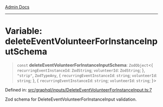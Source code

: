 [Admin Docs](/)

***

# Variable: deleteEventVolunteerForInstanceInputSchema

> `const` **deleteEventVolunteerForInstanceInputSchema**: `ZodObject`\<\{ `recurringEventInstanceId`: `ZodString`; `volunteerId`: `ZodString`; \}, `"strip"`, `ZodTypeAny`, \{ `recurringEventInstanceId`: `string`; `volunteerId`: `string`; \}, \{ `recurringEventInstanceId`: `string`; `volunteerId`: `string`; \}\>

Defined in: [src/graphql/inputs/DeleteEventVolunteerForInstanceInput.ts:7](https://github.com/Sourya07/talawa-api/blob/583d62db9438de398bb9012a4a2617e2cb268b08/src/graphql/inputs/DeleteEventVolunteerForInstanceInput.ts#L7)

Zod schema for DeleteEventVolunteerForInstanceInput validation.
